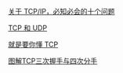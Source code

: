 [关于 TCP/IP，必知必会的十个问题](https://juejin.im/post/598ba1d06fb9a03c4d6464ab)

[TCP 和 UDP](https://juejin.im/post/583d2d6a67f356006bb7d535)

[就是要你懂 TCP](http://jm.taobao.org/2017/06/08/20170608/)

[图解TCP三次握手与四次分手](https://juejin.im/post/5a7835a46fb9a063606eb801)